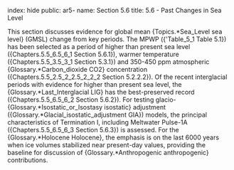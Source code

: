 index: hide
public: ar5-
name: Section 5.6
title: 5.6 - Past Changes in Sea Level

This section discusses evidence for global mean {Topics.*Sea_Level sea level} (GMSL) change from key periods. The MPWP ({'Table_5_1 Table 5.1}) has been selected as a period of higher than present sea level ({Chapters.5.5_6.5_6_1 Section 5.6.1}), warmer temperature ({Chapters.5.5_3.5_3_1 Section 5.3.1}) and 350-450 ppm atmospheric {Glossary.*Carbon_dioxide CO2} concentration ({Chapters.5.5_2.5_2_2.5_2_2_2 Section 5.2.2.2}). Of the recent interglacial periods with evidence for higher than present sea level, the {Glossary.*Last_Interglacial LIG} has the best-preserved record ({Chapters.5.5_6.5_6_2 Section 5.6.2}). For testing glacio-{Glossary.*Isostatic_or_Isostasy isostatic} adjustment ({Glossary.*Glacial_isostatic_adjustment GIA}) models, the principal characteristics of Termination I, including Meltwater Pulse-1A ({Chapters.5.5_6.5_6_3 Section 5.6.3}) is assessed. For the {Glossary.*Holocene Holocene}, the emphasis is on the last 6000 years when ice volumes stabilized near present-day values, providing the baseline for discussion of {Glossary.*Anthropogenic anthropogenic} contributions.
